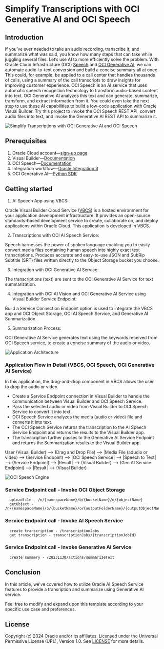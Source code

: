 # Simplify Transcriptions with OCI Generative AI and OCI Speech

## Introduction

If you’ve ever needed to take an audio recording, transcribe it, and summarize what was said, you know how many steps that can take while juggling several files. Let’s use AI to more efficiently solve the problem.
With Oracle Cloud Infrastructure (OCI) [Speech](https://www.oracle.com/uk/artificial-intelligence/speech/) and [OCI Generative AI](https://www.oracle.com/uk/artificial-intelligence/generative-ai/generative-ai-service/), we can automate audio-to-text conversion and build a concise summary all at once. This could, for example, be applied to a call center that handles thousands of calls, using a summary of the call transcripts to draw insights for improving customer experience.
OCI Speech is an AI service that uses automatic speech recognition technology to transform audio-based content into text. OCI Generative AI analyzes this text and can generate, summarize, transform, and extract information from it. You could even take the next step to use these AI capabilities to build a low-code application with Oracle Visual Builder.
Try this project to invoke the OCI Speech REST API, convert audio files into text, and invoke the Generative AI REST API to summarize it.

![Simplify Transcriptions with OCI Generative AI and OCI Speech](files/AISpeechGenAISummary.png)

## Prerequisites

1. Oracle Cloud account—[sign-up page](https://signup.cloud.oracle.com/)
2. Visual Builder—[Documentation](https://docs.oracle.com/en/cloud/paas/app-builder-cloud/index.html)
3. OCI Speech—[Documentation](https://docs.oracle.com/en-us/iaas/Content/speech/using/speech.htm#overview)
4. Integration workflow—[Oracle Integration 3](https://docs.oracle.com/en-us/iaas/application-integration/index.html)
5. OCI Generative AI—[Python SDK](https://pypi.org/project/oci/)

## Getting started

1. AI Speech App using VBCS:  

Oracle Visual Builder Cloud Service ([VBCS](https://www.oracle.com/uk/application-development/visual-builder/)) is a hosted environment for your application development infrastructure. It provides an open-source standards-based development service to create, collaborate on, and deploy applications within Oracle Cloud. This application is developed in VBCS.

2. Transcriptions with OCI AI Speech Service:  

Speech harnesses the power of spoken language enabling you to easily convert media files containing human speech into highly exact text transcriptions.
Produces accurate and easy-to-use JSON and SubRip Subtitle (SRT) files written directly to the Object Storage bucket you choose.

3. Integration with OCI Generative AI Service:

The transcriptions (text) are sent to the OCI Generative AI Service for text summarization.

4. Integration with OCI AI Vision and OCI Generative AI Service using Visual Builder Service Endpoint:

Build a Service Connection Endpoint option is used to integrate the VBCS app and OCI Object Storage, OCI AI Speech Service, and Generative AI Summarization.

5. Summarization Process:  

OCI Generative AI Service generates text using the keywords received from OCI Speech service, to create a concise summary of the audio or video.

![Application Architecture](files/AISpeechSummaryAppArch.svg)

### Application Flow in Detail (VBCS, OCI Speech, OCI Generative AI Service)

In this application, the drag-and-drop component in VBCS allows the user to drop the audio or video.

- Create a Service Endpoint connection in Visual Builder to handle the communication between Visual Builder and OCI Speech Service.
- Pass the selected audio or video from Visual Builder to OCI Speech Service to convert it into text.
- OCI Speech Service analyzes the media (audio or video) file and converts it into text.
- The OCI Speech Service returns the transcription to the AI Speech Service Endpoint and returns the results to the Visual Builder app.
- The transcription further passes to the Generative AI Service Endpoint and returns the Summarization results to the Visual Builder app.

User (Visual Builder) --> (Drag and Drop File) --> |Media File (adudio or video) --> (Service Endpoint) --> |OCI Speech Service| --> |Speech to Text| --> (Service Endpoint) --> |Result| --> (Visual Builder) --> (Gen AI Service Endpoint) --> |Result| --> (Visual Builder) 

![OCI Speech Engine](files/AISpeechEngine.png)

### Service Endpoint call - Invoke OCI Object Storage

      uploadfile - /n/{namespaceName}/b/{bucketName}/o/{objectName}
      getObject - /n/{namespaceName}/b/{bucketName}/o/{outputFolderName}/{outputObjectName}

### Service Endpoint call - Invoke AI Speech Service 

      create transcription - /transcriptionJobs
      get transcription - transcriptionJobs/{transcriptionJobId}

### Service Endpoint call - Invoke Generative AI Service

      create summary - /20231130/actions/summarizeText

## Conclusion

In this article, we've covered how to utilize Oracle AI Speech Service features to provide a transription and summarize using Generative AI service.  

Feel free to modify and expand upon this template according to your specific use case and preferences.

## License
Copyright (c) 2024 Oracle and/or its affiliates.
Licensed under the Universal Permissive License (UPL), Version 1.0.
See [LICENSE](https://github.com/oracle-devrel/technology-engineering/blob/main/LICENSE) for more details.